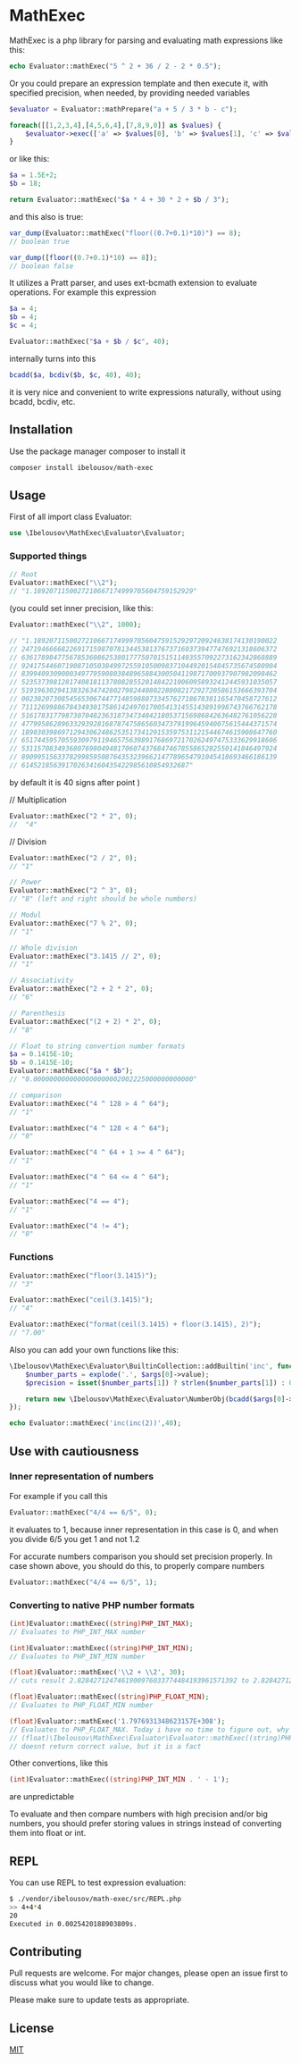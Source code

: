 # MathExec

MathExec is a php library for parsing and evaluating math expressions like this: 

```php
echo Evaluator::mathExec("5 ^ 2 + 36 / 2 - 2 * 0.5");
```

Or you could prepare an expression template and then execute it, with specified precision,
when needed, by providing needed variables

```php
$evaluator = Evaluator::mathPrepare("a + 5 / 3 * b - c");

foreach([[1,2,3,4],[4,5,6,4],[7,8,9,0]] as $values) {
    $evaluator->exec(['a' => $values[0], 'b' => $values[1], 'c' => $values[2]], $values[3]);
}
```

or like this:
```php
$a = 1.5E+2;
$b = 18;

return Evaluator::mathExec("$a * 4 + 30 * 2 + $b / 3");
```

and this also is true:
```php
var_dump(Evaluator::mathExec("floor((0.7+0.1)*10)") == 8);
// boolean true

var_dump([floor((0.7+0.1)*10) == 8]);
// boolean false
```

It utilizes a Pratt parser, and uses ext-bcmath extension to evaluate operations.
For example this expression 
```php
$a = 4;
$b = 4; 
$c = 4;

Evaluator::mathExec("$a + $b / $c", 40);
```

internally turns into this

```php
bcadd($a, bcdiv($b, $c, 40), 40);
 ```

it is very nice and convenient to write expressions naturally, without using bcadd, bcdiv, etc.

## Installation

Use the package manager composer to install it

```bash
composer install ibelousov/math-exec
```
## Usage

First of all import class Evaluator:

```php
use \Ibelousov\MathExec\Evaluator\Evaluator;
```

### Supported things

```php
// Root  
Evaluator::mathExec("\\2"); 
// "1.1892071150027210667174999705604759152929"
```
(you could set inner precision, like this:
```php
Evaluator::mathExec("\\2", 1000); 

// "1.1892071150027210667174999705604759152929720924638174130190022
// 2471946666822691715987078134453813767371603739477476921318606372
// 6361789847756785360862538017775070151511403557092273162342868889
// 9241754460719087105038499725591050098371044920154845735674580904
// 8399409309000349779590803848965884300504119871700937907982098462
// 5235373981281740818113780828552014842210060958932412445931035057
// 5191963029413832634742802798244080228008217292720586153666393704
// 0023820730854565306744771485988873345762718678381165470458727612
// 7111269988678434930175861424970170054131455143891998743766762178
// 5161783177987307048236318734734842180537156986842636482761056228
// 4779958628963329392816878747586560347379199645940075615444371574
// 1890303986971294306248625351734129153597531121544674615908647760
// 6517445957055930979119465756398917686972170262497475333629918606
// 5311570834936807698049481706074376847467855865282550141846497924
// 8909951563378299859508764353239662147789654791045418693466186139
// 614521856391702634160435422985610854932687"
```
by default it is 40 signs after point
)

// Multiplication
```php
Evaluator::mathExec("2 * 2", 0); 
//  "4"
```
// Division
```php
Evaluator::mathExec("2 / 2", 0); 
// "1"
```
```php
// Power
Evaluator::mathExec("2 ^ 3", 0); 
// "8" (left and right should be whole numbers)
```
```php
// Modul
Evaluator::mathExec("7 % 2", 0); 
// "1"
```
```php
// Whole division
Evaluator::mathExec("3.1415 // 2", 0); 
// "1"
```
```php
// Associativity
Evaluator::mathExec("2 + 2 * 2", 0);  
// "6"
```
```php
// Parenthesis
Evaluator::mathExec("(2 + 2) * 2", 0); 
// "8"
```
```php
// Float to string convertion number formats
$a = 0.1415E-10;
$b = 0.1415E-10;
Evaluator::mathExec("$a * $b"); 
// "0.0000000000000000000002002225000000000000"
```
```php
// comparison
Evaluator::mathExec("4 ^ 128 > 4 ^ 64"); 
// "1" 
```

```php
Evaluator::mathExec("4 ^ 128 < 4 ^ 64"); 
// "0" 
```

```php
Evaluator::mathExec("4 ^ 64 + 1 >= 4 ^ 64"); 
// "1"
```
```php
Evaluator::mathExec("4 ^ 64 <= 4 ^ 64"); 
// "1"
```
```php
Evaluator::mathExec("4 == 4"); 
// "1"
```
```php
Evaluator::mathExec("4 != 4"); 
// "0"
```
### Functions
```php
Evaluator::mathExec("floor(3.1415)"); 
// "3"
```
```php
Evaluator::mathExec("ceil(3.1415)");
// "4"
```
```php
Evaluator::mathExec("format(ceil(3.1415) + floor(3.1415), 2)");
// "7.00" 
```

Also you can add your own functions like this:
```php
\Ibelousov\MathExec\Evaluator\BuiltinCollection::addBuiltin('inc', function($args) {
    $number_parts = explode('.', $args[0]->value);
    $precision = isset($number_parts[1]) ? strlen($number_parts[1]) : 0;

    return new \Ibelousov\MathExec\Evaluator\NumberObj(bcadd($args[0]->value, '1', $precision));
});

echo Evaluator::mathExec('inc(inc(2))',40);
```

## Use with cautiousness

### Inner representation of numbers
For example if you call this
```php
Evaluator::mathExec("4/4 == 6/5", 0);
```    
it evaluates to 1, because inner representation in this case is 0, and when you divide 6/5 you get 1 and not 1.2

For accurate numbers comparison you should set precision properly. In case shown above,
you should do this, to properly compare numbers 
```php
Evaluator::mathExec("4/4 == 6/5", 1);
```

### Converting to native PHP number formats

```php
(int)Evaluator::mathExec((string)PHP_INT_MAX); 
// Evaluates to PHP_INT_MAX number
```
```php
(int)Evaluator::mathExec((string)PHP_INT_MIN);
// Evaluates to PHP_INT_MIN number
```
```php
(float)Evaluator::mathExec('\\2 + \\2', 30);
// cuts result 2.8284271247461900976033774484193961571392 to 2.8284271247462  
```
```php
(float)Evaluator::mathExec((string)PHP_FLOAT_MIN);
// Evaluates to PHP_FLOAT_MIN number
```
```php
(float)Evaluator::mathExec('1.7976931348623157E+308');
// Evaluates to PHP_FLOAT_MAX. Today i have no time to figure out, why is
// (float)\Ibelousov\MathExec\Evaluator\Evaluator::mathExec((string)PHP_FLOAT_MAX)
// doesnt return correct value, but it is a fact
```

Other convertions, like this 
```php
(int)Evaluator::mathExec((string)PHP_INT_MIN . ' - 1');
```
are unpredictable

To evaluate and then compare numbers with high precision and/or big numbers, you should 
prefer storing values in strings instead of converting them into float or int.

## REPL

You can use REPL to test expression evaluation:
```bash
$ ./vendor/ibelousov/math-exec/src/REPL.php
>> 4+4*4
20
Executed in 0.0025420188903809s.
```
## Contributing
Pull requests are welcome. For major changes, please open an issue first to discuss what you would like to change.

Please make sure to update tests as appropriate.

## License
[MIT](https://choosealicense.com/licenses/mit/)